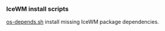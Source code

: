 ### IceWM install scripts

[os-depends.sh](https://ice-wm.org/scripts/os-depends.sh)
install missing IceWM package dependencies.

